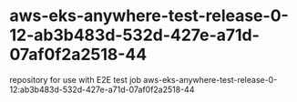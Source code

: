 # aws-eks-anywhere-test-release-0-12-ab3b483d-532d-427e-a71d-07af0f2a2518-44
repository for use with E2E test job aws-eks-anywhere-test-release-0-12:ab3b483d-532d-427e-a71d-07af0f2a2518-44
